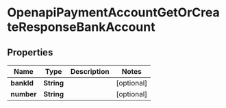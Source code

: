 

# OpenapiPaymentAccountGetOrCreateResponseBankAccount


## Properties

| Name | Type | Description | Notes |
|------------ | ------------- | ------------- | -------------|
|**bankId** | **String** |  |  [optional] |
|**number** | **String** |  |  [optional] |



